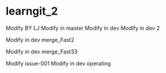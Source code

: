 # learngit_2
Modify BY LJ
Modify in master
Modify in dev
Modify in dev 2

Modify in dev merge_Fast2

Modify in dev merge_Fast33

Modify issue-001
Modify in dev operating
